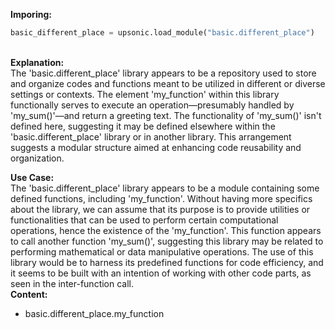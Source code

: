 <b class="custom_code_highlight_green">Imporing:</b><br>
```python
basic_different_place = upsonic.load_module("basic.different_place")
```
<br><b class="custom_code_highlight_green">Explanation:</b><br>The 'basic.different_place' library appears to be a repository used to store and organize codes and functions meant to be utilized in different or diverse settings or contexts. The element 'my_function' within this library functionally serves to execute an operation—presumably handled by 'my_sum()'—and return a greeting text. The functionality of 'my_sum()' isn't defined here, suggesting it may be defined elsewhere within the 'basic.different_place' library or in another library. This arrangement suggests a modular structure aimed at enhancing code reusability and organization.

<b class="custom_code_highlight_green">Use Case:</b><br>The 'basic.different_place' library appears to be a module containing some defined functions, including 'my_function'. Without having more specifics about the library, we can assume that its purpose is to provide utilities or functionalities that can be used to perform certain computational operations, hence the existence of the 'my_function'. This function appears to call another function 'my_sum()', suggesting this library may be related to performing mathematical or data manipulative operations. The use of this library would be to harness its predefined functions for code efficiency, and it seems to be built with an intention of working with other code parts, as seen in the inter-function call.
<br><b class="custom_code_highlight_green">Content:</b><br>
  - basic.different_place.my_function
